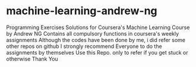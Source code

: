 # machine-learning-andrew-ng
Programming Exercises Solutions for Coursera's Machine Learning Course by Andrew NG
Contains all compulsory functions in coursera's weekly assignments
Although the codes have been done by me, i did refer some other repos on github
I strongly recommend Everyone to do the assignments by themselves
Use this Repo. only to refer if you get stuck or otherwise
Thank You

